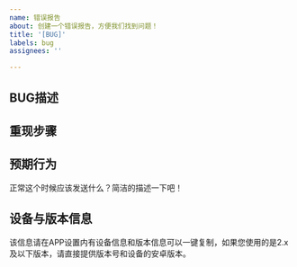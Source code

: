 ```yaml
---
name: 错误报告
about: 创建一个错误报告，方便我们找到问题！
title: '[BUG]'
labels: bug
assignees: ''

---
```


## BUG描述


## 重现步骤


## 预期行为
正常这个时候应该发送什么？简洁的描述一下吧！

## 设备与版本信息
该信息请在APP设置内有设备信息和版本信息可以一键复制，如果您使用的是2.x及以下版本，请直接提供版本号和设备的安卓版本。